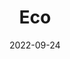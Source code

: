 ---
title: "Eco"
description: "Support eco-friendly projects by funding projects."
date: 2022-09-24
url: "https://devpost.com/software/thing-for-the-thing"
image: "assets/img/eco.jpg"
---